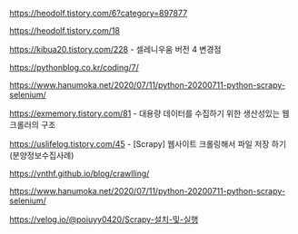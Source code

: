 https://heodolf.tistory.com/6?category=897877

https://heodolf.tistory.com/18

https://kibua20.tistory.com/228 - 셀레니우움 버전 4 변경점

https://pythonblog.co.kr/coding/7/

https://www.hanumoka.net/2020/07/11/python-20200711-python-scrapy-selenium/

https://exmemory.tistory.com/81 - 대용량 데이터를 수집하기 위한 생산성있는 웹 크롤러의 구조

https://uslifelog.tistory.com/45 - [Scrapy] 웹사이트 크롤링해서 파일 저장 하기(분양정보수집사례)

https://vnthf.github.io/blog/crawlling/

https://www.hanumoka.net/2020/07/11/python-20200711-python-scrapy-selenium/

https://velog.io/@poiuyy0420/Scrapy-설치-및-실행